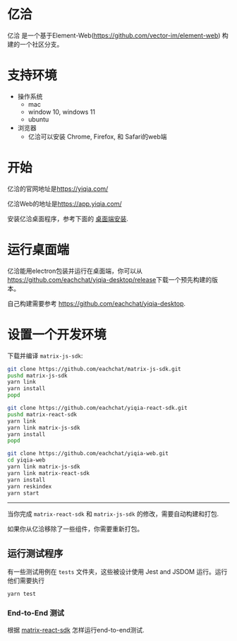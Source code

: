 亿洽
=======

亿洽 是一个基于Element-Web(https://github.com/vector-im/element-web) 构建的一个社区分支。

支持环境
======================


* 操作系统
  * mac
  * window 10, windows 11
  * ubuntu
* 浏览器
  * 亿洽可以安装 Chrome, Firefox, 和 Safari的web端

开始
===============

亿洽的官网地址是<https://yiqia.com/>

亿洽Web的地址是<https://app.yiqia.com/>


安装亿洽桌面程序，参考下面的 [桌面端安装](#running-as-a-desktop-app).

运行桌面端
========================

亿洽能用electron包装并运行在桌面端，你可以从 <https://github.com/eachchat/yiqia-desktop/release>下载一个预先构建的版本。

自己构建需要参考 <https://github.com/eachchat/yiqia-desktop>.


设置一个开发环境
============================

下载并编译 `matrix-js-sdk`:

``` bash
git clone https://github.com/eachchat/matrix-js-sdk.git
pushd matrix-js-sdk
yarn link
yarn install
popd
```


```bash
git clone https://github.com/eachchat/yiqia-react-sdk.git
pushd matrix-react-sdk
yarn link
yarn link matrix-js-sdk
yarn install
popd
```


```bash
git clone https://github.com/eachchat/yiqia-web.git
cd yiqia-web
yarn link matrix-js-sdk
yarn link matrix-react-sdk
yarn install
yarn reskindex
yarn start
```



___

当你完成 `matrix-react-sdk` 和 `matrix-js-sdk` 的修改，需要自动构建和打包.

如果你从亿洽移除了一些组件，你需要重新打包。


运行测试程序
-----------------

有一些测试用例在 `tests` 文件夹，这些被设计使用 Jest and JSDOM 运行。运行他们需要执行

```
yarn test
```

### End-to-End 测试

根据 [matrix-react-sdk](https://github.com/matrix-org/matrix-react-sdk/#end-to-end-tests) 怎样运行end-to-end测试.


